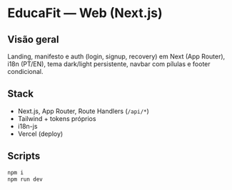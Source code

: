 # EducaFit — Web (Next.js)

## Visão geral
Landing, manifesto e auth (login, signup, recovery) em Next (App Router), i18n (PT/EN), tema dark/light persistente, navbar com pílulas e footer condicional.

## Stack
- Next.js, App Router, Route Handlers (`/api/*`)
- Tailwind + tokens próprios
- i18n-js
- Vercel (deploy)

## Scripts
```bash
npm i
npm run dev
